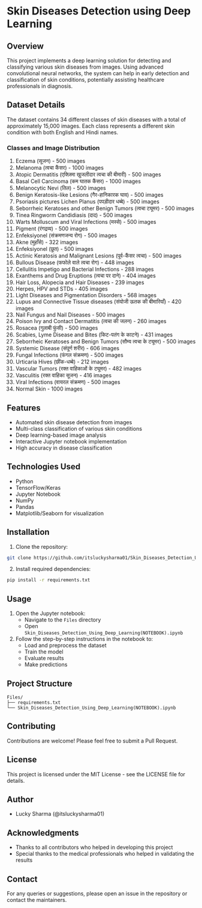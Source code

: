 # Skin Diseases Detection using Deep Learning

## Overview

This project implements a deep learning solution for detecting and classifying various skin diseases from images. Using advanced convolutional neural networks, the system can help in early detection and classification of skin conditions, potentially assisting healthcare professionals in diagnosis.

## Dataset Details

The dataset contains 34 different classes of skin diseases with a total of approximately 15,000 images. Each class represents a different skin condition with both English and Hindi names.

### Classes and Image Distribution

1. Eczema (सूजन) - 500 images
2. Melanoma (त्वचा कैंसर) - 1000 images
3. Atopic Dermatitis (एक्ज़िमा खुजलीदार त्वचा की बीमारी) - 500 images
4. Basal Cell Carcinoma (कम घातक कैंसर) - 1000 images
5. Melanocytic Nevi (तिल) - 500 images
6. Benign Keratosis-like Lesions (गैर-हानिकारक घाव) - 500 images
7. Psoriasis pictures Lichen Planus (पपड़ीदार धब्बे) - 500 images
8. Seborrheic Keratoses and other Benign Tumors (त्वचा ट्यूमर) - 500 images
9. Tinea Ringworm Candidiasis (दाद) - 500 images
10. Warts Molluscum and Viral Infections (मस्से) - 500 images
11. Pigment (रंगद्रव्य) - 500 images
12. Enfeksiyonel (संक्रमणजन्य रोग) - 500 images
13. Akne (मुहाँसे) - 322 images
14. Enfeksiyonel (छूत) - 500 images
15. Actinic Keratosis and Malignant Lesions (पूर्व-कैंसर त्वचा) - 500 images
16. Bullous Disease (फफोले वाले त्वचा रोग) - 448 images
17. Cellulitis Impetigo and Bacterial Infections - 288 images
18. Exanthems and Drug Eruptions (त्वचा पर दाने) - 404 images
19. Hair Loss, Alopecia and Hair Diseases - 239 images
20. Herpes, HPV and STDs - 405 images
21. Light Diseases and Pigmentation Disorders - 568 images
22. Lupus and Connective Tissue diseases (संयोजी ऊतक की बीमारियाँ) - 420 images
23. Nail Fungus and Nail Diseases - 500 images
24. Poison Ivy and Contact Dermatitis (त्वचा की जलन) - 260 images
25. Rosacea (गुलाबी फुंसी) - 500 images
26. Scabies, Lyme Disease and Bites (किट-पतंग के काटने) - 431 images
27. Seborrheic Keratoses and Benign Tumors (सौम्य त्वचा के ट्यूमर) - 500 images
28. Systemic Disease (संपूर्ण शरीर) - 606 images
29. Fungal Infections (फंगल संक्रमण) - 500 images
30. Urticaria Hives (छींक-धब्बे) - 212 images
31. Vascular Tumors (रक्त वाहिकाओं के ट्यूमर) - 482 images
32. Vasculitis (रक्त वाहिका सूजन) - 416 images
33. Viral Infections (वायरल संक्रमण) - 500 images
34. Normal Skin - 1000 images

## Features

- Automated skin disease detection from images
- Multi-class classification of various skin conditions
- Deep learning-based image analysis
- Interactive Jupyter notebook implementation
- High accuracy in disease classification

## Technologies Used

- Python
- TensorFlow/Keras
- Jupyter Notebook
- NumPy
- Pandas
- Matplotlib/Seaborn for visualization

## Installation

1. Clone the repository:

```bash
git clone https://github.com/itsluckysharma01/Skin_Diseases_Detection_Using_Deep-Learning_.git
```

2. Install required dependencies:

```bash
pip install -r requirements.txt
```

## Usage

1. Open the Jupyter notebook:
   - Navigate to the `Files` directory
   - Open `Skin_Diseases_Detection_Using_Deep_Learning(NOTEBOOK).ipynb`
2. Follow the step-by-step instructions in the notebook to:
   - Load and preprocess the dataset
   - Train the model
   - Evaluate results
   - Make predictions

## Project Structure

```
Files/
├── requirements.txt
└── Skin_Diseases_Detection_Using_Deep_Learning(NOTEBOOK).ipynb
```

## Contributing

Contributions are welcome! Please feel free to submit a Pull Request.

## License

This project is licensed under the MIT License - see the LICENSE file for details.

## Author

- Lucky Sharma (@itsluckysharma01)

## Acknowledgments

- Thanks to all contributors who helped in developing this project
- Special thanks to the medical professionals who helped in validating the results

## Contact

For any queries or suggestions, please open an issue in the repository or contact the maintainers.
